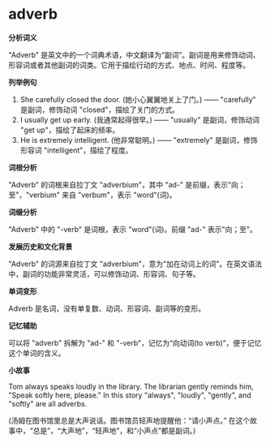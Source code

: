 # adverb

**分析词义**

  

"Adverb" 是英文中的一个词典术语，中文翻译为“副词”。副词是用来修饰动词、形容词或者其他副词的词类。它用于描绘行动的方式、地点、时间、程度等。

  

**列举例句**

  

1.  She carefully closed the door. (她小心翼翼地关上了门。) —— "carefully" 是副词，修饰动词 "closed"，描绘了关门的方式。
2.  I usually get up early. (我通常起得很早。) —— "usually" 是副词，修饰动词 "get up"，描绘了起床的频率。
3.  He is extremely intelligent. (他非常聪明。) —— "extremely" 是副词，修饰形容词 "intelligent"，描绘了程度。

  

**词根分析**

  

"Adverb" 的词根来自拉丁文 "adverbium"，其中 "ad-" 是前缀，表示"向；至"，"verbium" 来自 "verbum"，表示 "word"(词)。

  

**词缀分析**

  

"Adverb" 中的 "-verb" 是词根，表示 "word"(词)。前缀 "ad-" 表示"向；至"。

  

**发展历史和文化背景**

  

"Adverb" 的词源来自拉丁文 "adverbium"，意为"加在动词上的词"。在英文语法中，副词的功能非常灵活，可以修饰动词、形容词、句子等。

  

**单词变形**

  

Adverb 是名词，没有单复数、动词、形容词、副词等的变形。

  

**记忆辅助**

  

可以将 "adverb" 拆解为 "ad-" 和 "-verb"，记忆为“向动词(to verb)”，便于记忆这个单词的含义。

  

**小故事**

  

Tom always speaks loudly in the library. The librarian gently reminds him, "Speak softly here, please." In this story "always", "loudly", "gently", and "softly" are all adverbs.

  

(汤姆在图书馆里总是大声说话。图书馆员轻声地提醒他：“请小声点。” 在这个故事中，“总是”，“大声地”，“轻声地”，和“小声点”都是副词。)
